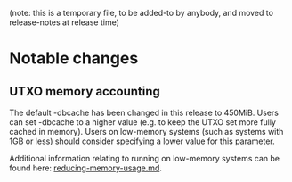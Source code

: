 (note: this is a temporary file, to be added-to by anybody, and moved to
release-notes at release time)

Notable changes
===============

UTXO memory accounting
----------------------

The default -dbcache has been changed in this release to 450MiB. Users can set -dbcache to a higher value (e.g. to keep the UTXO set more fully cached in memory). Users on low-memory systems (such as systems with 1GB or less) should consider specifying a lower value for this parameter.

Additional information relating to running on low-memory systems can be found here: [reducing-memory-usage.md](https://github.com/zelcash/zelcash/blob/master/doc/reducing-memory-usage.md).
